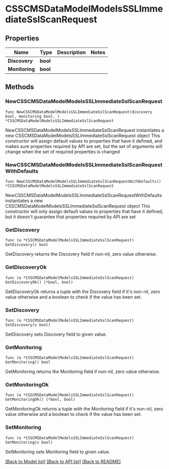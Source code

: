 # CSSCMSDataModelModelsSSLImmediateSslScanRequest

## Properties

Name | Type | Description | Notes
------------ | ------------- | ------------- | -------------
**Discovery** | **bool** |  | 
**Monitoring** | **bool** |  | 

## Methods

### NewCSSCMSDataModelModelsSSLImmediateSslScanRequest

`func NewCSSCMSDataModelModelsSSLImmediateSslScanRequest(discovery bool, monitoring bool, ) *CSSCMSDataModelModelsSSLImmediateSslScanRequest`

NewCSSCMSDataModelModelsSSLImmediateSslScanRequest instantiates a new CSSCMSDataModelModelsSSLImmediateSslScanRequest object
This constructor will assign default values to properties that have it defined,
and makes sure properties required by API are set, but the set of arguments
will change when the set of required properties is changed

### NewCSSCMSDataModelModelsSSLImmediateSslScanRequestWithDefaults

`func NewCSSCMSDataModelModelsSSLImmediateSslScanRequestWithDefaults() *CSSCMSDataModelModelsSSLImmediateSslScanRequest`

NewCSSCMSDataModelModelsSSLImmediateSslScanRequestWithDefaults instantiates a new CSSCMSDataModelModelsSSLImmediateSslScanRequest object
This constructor will only assign default values to properties that have it defined,
but it doesn't guarantee that properties required by API are set

### GetDiscovery

`func (o *CSSCMSDataModelModelsSSLImmediateSslScanRequest) GetDiscovery() bool`

GetDiscovery returns the Discovery field if non-nil, zero value otherwise.

### GetDiscoveryOk

`func (o *CSSCMSDataModelModelsSSLImmediateSslScanRequest) GetDiscoveryOk() (*bool, bool)`

GetDiscoveryOk returns a tuple with the Discovery field if it's non-nil, zero value otherwise
and a boolean to check if the value has been set.

### SetDiscovery

`func (o *CSSCMSDataModelModelsSSLImmediateSslScanRequest) SetDiscovery(v bool)`

SetDiscovery sets Discovery field to given value.


### GetMonitoring

`func (o *CSSCMSDataModelModelsSSLImmediateSslScanRequest) GetMonitoring() bool`

GetMonitoring returns the Monitoring field if non-nil, zero value otherwise.

### GetMonitoringOk

`func (o *CSSCMSDataModelModelsSSLImmediateSslScanRequest) GetMonitoringOk() (*bool, bool)`

GetMonitoringOk returns a tuple with the Monitoring field if it's non-nil, zero value otherwise
and a boolean to check if the value has been set.

### SetMonitoring

`func (o *CSSCMSDataModelModelsSSLImmediateSslScanRequest) SetMonitoring(v bool)`

SetMonitoring sets Monitoring field to given value.



[[Back to Model list]](../README.md#documentation-for-models) [[Back to API list]](../README.md#documentation-for-api-endpoints) [[Back to README]](../README.md)


